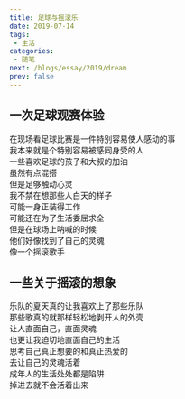 ```yaml
---
title: 足球与摇滚乐
date: 2019-07-14
tags: 
 - 生活
categories:
 - 随笔
next: /blogs/essay/2019/dream
prev: false
---
```

## 一次足球观赛体验

在现场看足球比赛是一件特别容易使人感动的事  
我本来就是个特别容易被感同身受的人  
一些喜欢足球的孩子和大叔的加油  
虽然有点混搭  
但是足够触动心灵  
我不禁在想那些人白天的样子  
可能一身正装得工作  
可能还在为了生活委屈求全  
但是在球场上呐喊的时候  
他们好像找到了自己的灵魂  
像一个摇滚歌手  

## 一些关于摇滚的想象
乐队的夏天真的让我喜欢上了那些乐队  
那些歌真的就那样轻松地剥开人的外壳  
让人直面自己，直面灵魂  
也更让我迫切地直面自己的生活  
思考自己真正想要的和真正热爱的  
去让自己的灵魂活着  
成年人的生活处处都是陷阱  
掉进去就不会活着出来  
